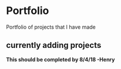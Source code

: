 # Portfolio
Portfolio of projects that I have made

## currently adding projects
**This should be completed by 8/4/18 -Henry**